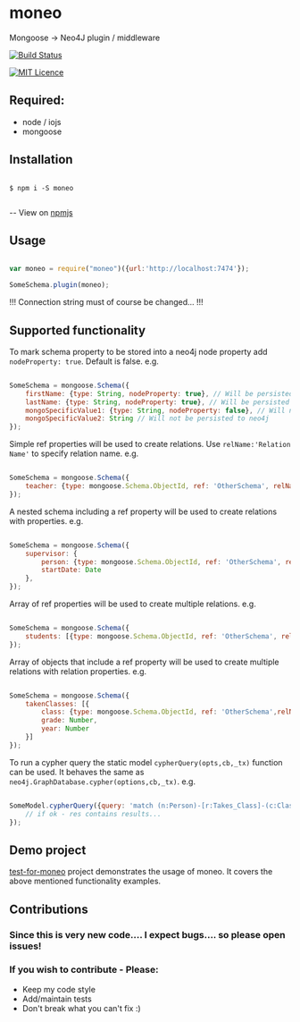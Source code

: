 # moneo
Mongoose -> Neo4J plugin / middleware

[![Build Status](https://travis-ci.org/srfrnk/moneo.svg)](https://travis-ci.org/srfrnk/moneo)

[![MIT Licence](https://badges.frapsoft.com/os/mit/mit.svg?v=103)](https://opensource.org/licenses/mit-license.php)

## Required: 
- node / iojs
- mongoose

## Installation
```

$ npm i -S moneo


```

-- View on [npmjs](https://www.npmjs.com/package/moneo)

## Usage

```javascript

var moneo = require("moneo")({url:'http://localhost:7474'});

SomeSchema.plugin(moneo);

```

!!! Connection string must of course be changed... !!! 

## Supported functionality

To mark schema property to be stored into a neo4j node property add ```nodeProperty: true```. Default is false. 
e.g.
```javascript

SomeSchema = mongoose.Schema({
    firstName: {type: String, nodeProperty: true}, // Will be persisted to neo4j 
    lastName: {type: String, nodeProperty: true}, // Will be persisted to neo4j
    mongoSpecificValue1: {type: String, nodeProperty: false}, // Will not be persisted to neo4j
    mongoSpecificValue2: String // Will not be persisted to neo4j
});

```

Simple ref properties will be used to create relations. Use ```relName:'Relation Name'``` to specify relation name.
e.g.
```javascript

SomeSchema = mongoose.Schema({
    teacher: {type: mongoose.Schema.ObjectId, ref: 'OtherSchema', relName: "Taught By"},
});

```

A nested schema including a ref property will be used to create relations with properties.
e.g.
```javascript

SomeSchema = mongoose.Schema({
    supervisor: {
        person: {type: mongoose.Schema.ObjectId, ref: 'OtherSchema', relName: "Supervised By"},
        startDate: Date
    },
});

```

Array of ref properties will be used to create multiple relations.
e.g.
```javascript

SomeSchema = mongoose.Schema({
    students: [{type: mongoose.Schema.ObjectId, ref: 'OtherSchema', relName: 'Teaches'}]
});

```

Array of objects that include a ref property will be used to create multiple relations with relation properties.
e.g.
```javascript

SomeSchema = mongoose.Schema({
    takenClasses: [{
        class: {type: mongoose.Schema.ObjectId, ref: 'OtherSchema',relName:'Takes Class'},
        grade: Number,
        year: Number
    }]
});

```

To run a cypher query the static model ```cypherQuery(opts,cb,_tx)``` function can be used. It behaves the same as ```neo4j.GraphDatabase.cypher(options,cb,_tx)```.
e.g.
```javascript

SomeModel.cypherQuery({query: 'match (n:Person)-[r:Takes_Class]-(c:Class) return n,r,c'}, function (err, res)     {
    // if ok - res contains results...
});

```

## Demo project
[test-for-moneo](https://github.com/akarsh/test-for-moneo) project demonstrates the usage of moneo. It covers the above mentioned functionality examples.

## Contributions
### Since this is very new code.... I expect bugs.... so please open issues!

### If you wish to contribute - Please:
* Keep my code style
* Add/maintain tests
* Don't break what you can't fix :)
